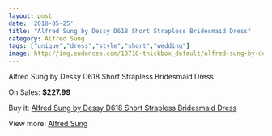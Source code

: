 ```yaml
---
layout: post
date: '2018-05-25'
title: "Alfred Sung by Dessy D618 Short Strapless Bridesmaid Dress"
category: Alfred Sung
tags: ["unique","dress","style","short","wedding"]
image: http://img.eudances.com/13710-thickbox_default/alfred-sung-by-dessy-d618-short-strapless-bridesmaid-dress.jpg
---
```

Alfred Sung by Dessy D618 Short Strapless Bridesmaid Dress

On Sales: **$227.99**
<a href="https://www.eudances.com/en/alfred-sung/4127-alfred-sung-by-dessy-d618-short-strapless-bridesmaid-dress.html"><amp-img layout="responsive" width="600" height="600" src="//img.eudances.com/13710-thickbox_default/alfred-sung-by-dessy-d618-short-strapless-bridesmaid-dress.jpg" alt="Alfred Sung by Dessy D618 Short Strapless Bridesmaid Dress 0" /></a>
<a href="https://www.eudances.com/en/alfred-sung/4127-alfred-sung-by-dessy-d618-short-strapless-bridesmaid-dress.html"><amp-img layout="responsive" width="600" height="600" src="//img.eudances.com/13713-thickbox_default/alfred-sung-by-dessy-d618-short-strapless-bridesmaid-dress.jpg" alt="Alfred Sung by Dessy D618 Short Strapless Bridesmaid Dress 1" /></a>
<a href="https://www.eudances.com/en/alfred-sung/4127-alfred-sung-by-dessy-d618-short-strapless-bridesmaid-dress.html"><amp-img layout="responsive" width="600" height="600" src="//img.eudances.com/13712-thickbox_default/alfred-sung-by-dessy-d618-short-strapless-bridesmaid-dress.jpg" alt="Alfred Sung by Dessy D618 Short Strapless Bridesmaid Dress 2" /></a>
<a href="https://www.eudances.com/en/alfred-sung/4127-alfred-sung-by-dessy-d618-short-strapless-bridesmaid-dress.html"><amp-img layout="responsive" width="600" height="600" src="//img.eudances.com/13711-thickbox_default/alfred-sung-by-dessy-d618-short-strapless-bridesmaid-dress.jpg" alt="Alfred Sung by Dessy D618 Short Strapless Bridesmaid Dress 3" /></a>

Buy it: [Alfred Sung by Dessy D618 Short Strapless Bridesmaid Dress](https://www.eudances.com/en/alfred-sung/4127-alfred-sung-by-dessy-d618-short-strapless-bridesmaid-dress.html "Alfred Sung by Dessy D618 Short Strapless Bridesmaid Dress")

View more: [Alfred Sung](https://www.eudances.com/en/52-alfred-sung "Alfred Sung")